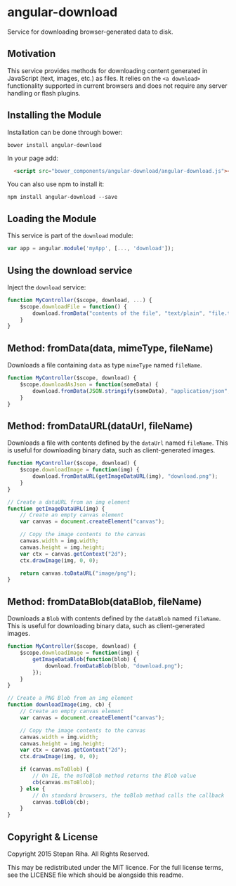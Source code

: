 # angular-download

Service for downloading browser-generated data to disk.

Motivation
----------

This service provides methods for downloading content generated in JavaScript (text, images, etc.) as files.
It relies on the `<a download>` functionality supported in current browsers and does not require any server
handling or flash plugins.

Installing the Module
---------------------
Installation can be done through bower:
``` shell
bower install angular-download
```

In your page add:
```html
  <script src="bower_components/angular-download/angular-download.js"></script>
```

You can also use npm to install it:

``` shell
npm install angular-download --save
```

Loading the Module
------------------

This service is part of the `download` module:

```javascript
var app = angular.module('myApp', [..., 'download']);
```

Using the download service
--------------------------

Inject the `download` service:

```javascript
function MyController($scope, download, ...) {
    $scope.downloadFile = function() {
        download.fromData("contents of the file", "text/plain", "file.txt");
    }
}
```

Method: fromData(data, mimeType, fileName)
------------------------------------------

Downloads a file containing `data` as type `mimeType` named `fileName`.

```javascript
function MyController($scope, download) {
    $scope.downloadAsJson = function(someData) {
        download.fromData(JSON.stringify(someData), "application/json", "download.json");
    }
}
```

Method: fromDataURL(dataUrl, fileName)
--------------------------------------

Downloads a file with contents defined by the `dataUrl` named `fileName`.  This is useful for downloading binary
data, such as client-generated images.

```javascript
function MyController($scope, download) {
    $scope.downloadImage = function(img) {
        download.fromDataURL(getImageDataURL(img), "download.png");
    }
}

// Create a dataURL from an img element
function getImageDataURL(img) {
    // Create an empty canvas element
    var canvas = document.createElement("canvas");

    // Copy the image contents to the canvas
    canvas.width = img.width;
    canvas.height = img.height;
    var ctx = canvas.getContext("2d");
    ctx.drawImage(img, 0, 0);

    return canvas.toDataURL("image/png");
}
```

Method: fromDataBlob(dataBlob, fileName)
----------------------------------------

Downloads a `Blob` with contents defined by the `dataBlob` named `fileName`.  This is useful for downloading binary
data, such as client-generated images.

```javascript
function MyController($scope, download) {
    $scope.downloadImage = function(img) {
        getImageDataBlob(function(blob) {
            download.fromDataBlob(blob, "download.png");
        });
    }
}

// Create a PNG Blob from an img element
function downloadImage(img, cb) {
    // Create an empty canvas element
    var canvas = document.createElement("canvas");

    // Copy the image contents to the canvas
    canvas.width = img.width;
    canvas.height = img.height;
    var ctx = canvas.getContext("2d");
    ctx.drawImage(img, 0, 0);

    if (canvas.msToBlob) {
        // On IE, the msToBlob method returns the Blob value
        cb(canvas.msToBlob);
    } else {
        // On standard browsers, the toBlob method calls the callback
        canvas.toBlob(cb);
    }
}
```

Copyright & License
-------------------

Copyright 2015 Stepan Riha. All Rights Reserved.

This may be redistributed under the MIT licence. For the full license terms, see the LICENSE file which
should be alongside this readme.

